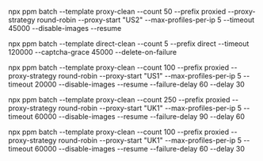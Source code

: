 npx ppm batch --template proxy-clean --count 50 --prefix proxied --proxy-strategy round-robin --proxy-start "US2" --max-profiles-per-ip 5 --timeout 45000 --disable-images --resume

npx ppm batch --template direct-clean --count 5 --prefix direct --timeout 120000 --captcha-grace 45000 --delete-on-failure 

npx ppm batch --template proxy-clean --count 100 --prefix proxied --proxy-strategy round-robin --proxy-start "US1" --max-profiles-per-ip 5 --timeout 20000 --disable-images --resume --failure-delay 60 --delay 30

npx ppm batch --template proxy-clean --count 250 --prefix proxied --proxy-strategy round-robin --proxy-start "UK1" --max-profiles-per-ip 5 --timeout 60000 --disable-images --resume --failure-delay 90 --delay 60

npx ppm batch --template proxy-clean --count 100 --prefix proxied --proxy-strategy round-robin --proxy-start "UK1" --max-profiles-per-ip 5 --timeout 60000 --disable-images --resume --failure-delay 60 --delay 30